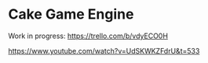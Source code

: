 # Cake Game Engine
 
Work in progress: https://trello.com/b/vdyECO0H

https://www.youtube.com/watch?v=UdSKWKZFdrU&t=533
